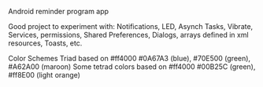 

Android reminder program app


Good project to experiment with: Notifications, LED, Asynch Tasks, Vibrate, Services, permissions, Shared Preferences, Dialogs, arrays defined in xml resources, Toasts, etc.


Color Schemes
  Triad based on #ff4000
    #0A67A3 (blue), #70E500 (green), #A62A00 (maroon)
  Some tetrad colors based on #ff4000
    #00B25C (green), #ff8E00 (light orange)


